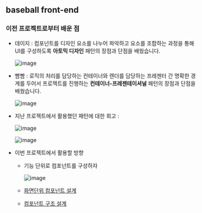 ## baseball front-end

### 이전 프로젝트로부터 배운 점

- 데이지 : 컴포넌트를 디자인 요소를 나누어 파악하고 요소를 조합하는 과정을 통해 UI를 구성하도록 **아토믹 디자인** 패턴의 장점과 단점을 배웠습니다.

  ![image](https://user-images.githubusercontent.com/13144573/117402089-b424a400-af40-11eb-9ae4-1df5c365d4a5.png)

- 빰빰 : 로직의 처리를 담당하는 컨테이너와 렌더를 담당하는 프레젠터 간 명확한 경계를 두어서 프로젝트를 진행하는 **컨테이너-프레젠테이셔널** 패턴의 장점과 단점을 배웠습니다.

  ![image](https://user-images.githubusercontent.com/13144573/117402182-e2a27f00-af40-11eb-9957-f8471e23885e.png)

- 지난 프로젝트에서 활용했던 패턴에 대한 회고 : 

  ![image](https://user-images.githubusercontent.com/13144573/117402500-7a07d200-af41-11eb-9b97-2555a6bade52.png)

  ![image](https://user-images.githubusercontent.com/13144573/117402636-bc311380-af41-11eb-9f54-ad53b32c13ab.png)

- 이번 프로젝트에서 활용할 방향

  - 기능 단위로 컴포넌트를 구성하자

    ![image](https://user-images.githubusercontent.com/13144573/117402926-47aaa480-af42-11eb-9190-1f550cd8de9e.png)

  - [화면단위 컴포넌트 설계](https://docs.google.com/presentation/d/1SoenJhdSngDiUf8UpG0lDOyvE9vHUUzDDxdtIu6YxDE)

  - [컴포넌트 구조 설계](https://viewer.diagrams.net/?highlight=0000ff&edit=_blank&layers=1&nav=1&title=baseball.front.drawio#R1Zpdb5swFIZ%2FDdJ2sSlgSOCy%2BeiH1Gid0LT20gMXvBGcOqYJ%2B%2FUzwYQQ045GIXaugg%2B2wc85x37tYIDJYnND4TKekxAlhjUINwaYGpZl2taQ%2FxSWvLS4plMaIopDUak2%2BPgvEsaBsGY4RKtGRUZIwvCyaQxImqKANWyQUrJuVnsmSfOpSxghyeAHMJGtP3HIYjEKa1TbbxGO4urJ5tAr7yxgVVmMZBXDkKz3TGBmgAklhJVXi80EJQW8ikvZ7vqNu7sXoyhlXRrc3f%2F4lUXf06fV6wt8Ac4c%2BdEXMYwVy6sBo5CPXxQJZTGJSAqTWW0dU5KlISp6HfBSXeeekCU3mtz4GzGWC2fCjBFuitkiEXfRBrPHveunoquvjihNN6LnbSGvCimj%2BeO2olkV99oVxbrhttRo%2BYAoXiCGqDCWwy7G%2BiZNYVqRjAboHYRVVEIaIfZOveHO5zxZEOFvQ3PejqIEMvzafA8oojba1asdyy%2BEbz%2FgZ9HvK0wy8aRb3vNDEfyHAdB07zrGDPlLuEWw5jnedKXoFlGGNu%2BTlEcuGgxFfuTN4rrONrNKoXgv06p6J0dVtNclJ0Zdk%2BJjKXHC6Lc6Rr%2BnMvotKfrnEKc6Rv9u3VMW%2FkBidQMX6jlZoAnK7sgJ9MXJvgxOrmpOzmVw2kFRBmoogZIgcQm5LC6DjCb5mMLgTzHn%2Fo9WjfZU7AZNdkBG10Zuh%2FP06kajJds6bsm2zrhmex3XbHPQHgZnkqxAH6ceqcO0dOobuX0ep3rSJDcnIUzULwf24S5EtQ6rhOAeqiliECd%2BQCjSg5oNtKMmb3QfEpgjeo9XTFNoI%2BXQZC3rk4AiHwUMk1Q5sUOtpn6TZMqqdpLRYjxltGlLzlNOTpa5tzw1Cc11ZQbU5%2BeodVLTFZjtdAQ26g2YLDNWKOG4xjDU4MzHkY48OwLrbQNlyWJDJ2DAPXIB6A%2BYrDN0AiZFWNc5rD9g8rliLcy04zXqmpG9nQZZsibTmZfy41hLVmSfjNnEcF3DmxizqeFdGW554Riea8zGhntleJzyYLuhMsD1Z%2B2wDltO1s6MVZZrZRgK0aYe2bFqrb%2BZrl2t7ZBpkcDAOxJbf3%2B7upcWaV33Uv1Fmixz9UZmK9dt1QtdwL8sjnkQby1fRrSxc3tjJ2tef%2FztLn0mygPtcDpr24K651w3gSWxmmK4IGl4jVES6gesZTI7LzB5f%2BAvKcegHJXt6hZbLVsDzIJ4nDGmwXGQxKu%2F0OLF%2BvvJ7b29r1DB7B8%3D)
